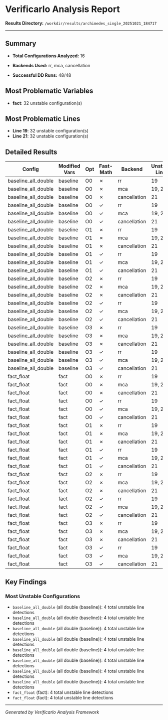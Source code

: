# Verificarlo Analysis Report

**Results Directory:** `/workdir/results/archimedes_single_20251021_184717`

---

## Summary

- **Total Configurations Analyzed:** 16
- **Backends Used:** rr, mca, cancellation

- **Successful DD Runs:** 48/48

## Most Problematic Variables

- **fact**: 32 unstable configuration(s)

## Most Problematic Lines

- **Line 19**: 32 unstable configuration(s)
- **Line 21**: 32 unstable configuration(s)

## Detailed Results

| Config | Modified Vars | Opt | Fast-Math | Backend | Unstable Lines |
|--------|---------------|-----|-----------|---------|----------------|
| baseline_all_double | baseline | O0 | ✗ | rr | 19 |
| baseline_all_double | baseline | O0 | ✗ | mca | 19, 21 |
| baseline_all_double | baseline | O0 | ✗ | cancellation | 21 |
| baseline_all_double | baseline | O0 | ✓ | rr | 19 |
| baseline_all_double | baseline | O0 | ✓ | mca | 19, 21 |
| baseline_all_double | baseline | O0 | ✓ | cancellation | 21 |
| baseline_all_double | baseline | O1 | ✗ | rr | 19 |
| baseline_all_double | baseline | O1 | ✗ | mca | 19, 21 |
| baseline_all_double | baseline | O1 | ✗ | cancellation | 21 |
| baseline_all_double | baseline | O1 | ✓ | rr | 19 |
| baseline_all_double | baseline | O1 | ✓ | mca | 19, 21 |
| baseline_all_double | baseline | O1 | ✓ | cancellation | 21 |
| baseline_all_double | baseline | O2 | ✗ | rr | 19 |
| baseline_all_double | baseline | O2 | ✗ | mca | 19, 21 |
| baseline_all_double | baseline | O2 | ✗ | cancellation | 21 |
| baseline_all_double | baseline | O2 | ✓ | rr | 19 |
| baseline_all_double | baseline | O2 | ✓ | mca | 19, 21 |
| baseline_all_double | baseline | O2 | ✓ | cancellation | 21 |
| baseline_all_double | baseline | O3 | ✗ | rr | 19 |
| baseline_all_double | baseline | O3 | ✗ | mca | 19, 21 |
| baseline_all_double | baseline | O3 | ✗ | cancellation | 21 |
| baseline_all_double | baseline | O3 | ✓ | rr | 19 |
| baseline_all_double | baseline | O3 | ✓ | mca | 19, 21 |
| baseline_all_double | baseline | O3 | ✓ | cancellation | 21 |
| fact_float | fact | O0 | ✗ | rr | 19 |
| fact_float | fact | O0 | ✗ | mca | 19, 21 |
| fact_float | fact | O0 | ✗ | cancellation | 21 |
| fact_float | fact | O0 | ✓ | rr | 19 |
| fact_float | fact | O0 | ✓ | mca | 19, 21 |
| fact_float | fact | O0 | ✓ | cancellation | 21 |
| fact_float | fact | O1 | ✗ | rr | 19 |
| fact_float | fact | O1 | ✗ | mca | 19, 21 |
| fact_float | fact | O1 | ✗ | cancellation | 21 |
| fact_float | fact | O1 | ✓ | rr | 19 |
| fact_float | fact | O1 | ✓ | mca | 19, 21 |
| fact_float | fact | O1 | ✓ | cancellation | 21 |
| fact_float | fact | O2 | ✗ | rr | 19 |
| fact_float | fact | O2 | ✗ | mca | 19, 21 |
| fact_float | fact | O2 | ✗ | cancellation | 21 |
| fact_float | fact | O2 | ✓ | rr | 19 |
| fact_float | fact | O2 | ✓ | mca | 19, 21 |
| fact_float | fact | O2 | ✓ | cancellation | 21 |
| fact_float | fact | O3 | ✗ | rr | 19 |
| fact_float | fact | O3 | ✗ | mca | 19, 21 |
| fact_float | fact | O3 | ✗ | cancellation | 21 |
| fact_float | fact | O3 | ✓ | rr | 19 |
| fact_float | fact | O3 | ✓ | mca | 19, 21 |
| fact_float | fact | O3 | ✓ | cancellation | 21 |

## Key Findings

### Most Unstable Configurations

- `baseline_all_double` (all double (baseline)): 4 total unstable line detections
- `baseline_all_double` (all double (baseline)): 4 total unstable line detections
- `baseline_all_double` (all double (baseline)): 4 total unstable line detections
- `baseline_all_double` (all double (baseline)): 4 total unstable line detections
- `baseline_all_double` (all double (baseline)): 4 total unstable line detections
- `baseline_all_double` (all double (baseline)): 4 total unstable line detections
- `baseline_all_double` (all double (baseline)): 4 total unstable line detections
- `baseline_all_double` (all double (baseline)): 4 total unstable line detections
- `fact_float` (fact): 4 total unstable line detections
- `fact_float` (fact): 4 total unstable line detections

---

*Generated by Verificarlo Analysis Framework*
